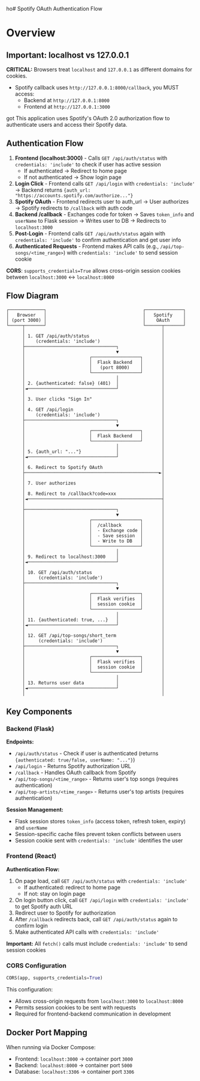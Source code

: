 ho# Spotify OAuth Authentication Flow

# Overview
## Important: localhost vs 127.0.0.1

**CRITICAL:** Browsers treat `localhost` and `127.0.0.1` as different domains for cookies.

- Spotify callback uses `http://127.0.0.1:8000/callback`, you MUST access:
  - Backend at `http://127.0.0.1:8000`
  - Frontend at `http://127.0.0.1:3000`


got
This application uses Spotify's OAuth 2.0 authorization flow to authenticate users and access their Spotify data.

## Authentication Flow

1. **Frontend (localhost:3000)** - Calls `GET /api/auth/status` with `credentials: 'include'` to check if user has active session
   - If authenticated → Redirect to home page
   - If not authenticated → Show login page
2. **Login Click** - Frontend calls `GET /api/login` with `credentials: 'include'` → Backend returns `{auth_url: "https://accounts.spotify.com/authorize..."}`
3. **Spotify OAuth** - Frontend redirects user to auth_url → User authorizes → Spotify redirects to `/callback` with auth code
4. **Backend /callback** - Exchanges code for token → Saves `token_info` and `userName` to Flask session → Writes user to DB → Redirects to `localhost:3000`
5. **Post-Login** - Frontend calls `GET /api/auth/status` again with `credentials: 'include'` to confirm authentication and get user info
6. **Authenticated Requests** - Frontend makes API calls (e.g., `/api/top-songs/<time_range>`) with `credentials: 'include'` to send session cookie

**CORS**: `supports_credentials=True` allows cross-origin session cookies between `localhost:3000` ↔ `localhost:8000`

## Flow Diagram

```
┌─────────────┐                                    ┌──────────────┐
│   Browser   │                                    │   Spotify    │
│ (port 3000) │                                    │    OAuth     │
└─────┬───────┘                                    └──────┬───────┘
      │                                                   │
      │ 1. GET /api/auth/status                           │
      │    (credentials: 'include')                       │
      ├──────────────────────────────────┐                │
      │                                  ▼                │
      │                        ┌──────────────────┐       │
      │                        │  Flask Backend   │       │
      │                        │   (port 8000)    │       │
      │                        └──────────────────┘       │
      │                                  │                │
      │ 2. {authenticated: false} (401)  │                │
      │◄─────────────────────────────────┘                │
      │                                                   │
      │ 3. User clicks "Sign In"                          │
      │                                                   │
      │ 4. GET /api/login                                 │
      │    (credentials: 'include')                       │
      ├──────────────────────────────────┐                │
      │                                  ▼                │
      │                        ┌──────────────────┐       │
      │                        │  Flask Backend   │       │
      │                        └──────────────────┘       │
      │                                  │                │
      │ 5. {auth_url: "..."}             │                │
      │◄─────────────────────────────────┘                │
      │                                                   │
      │ 6. Redirect to Spotify OAuth                      │
      ├──────────────────────────────────────────────────►│
      │                                                   │
      │ 7. User authorizes                                │
      │                                                   │
      │ 8. Redirect to /callback?code=xxx                 │
      │◄──────────────────────────────────────────────────┤
      │                                                   │
      ├──────────────────────────────────┐                │
      │                                  ▼                │
      │                        ┌──────────────────┐       │
      │                        │  /callback       │       │
      │                        │  - Exchange code │       │
      │                        │  - Save session  │       │
      │                        │  - Write to DB   │       │
      │                        └──────────────────┘       │
      │                                  │                │
      │ 9. Redirect to localhost:3000    │                │
      │◄─────────────────────────────────┘                │
      │                                                   │
      │ 10. GET /api/auth/status                          │
      │     (credentials: 'include')                      │
      ├──────────────────────────────────┐                │
      │                                  ▼                │
      │                        ┌──────────────────┐       │
      │                        │  Flask verifies  │       │
      │                        │  session cookie  │       │
      │                        └──────────────────┘       │
      │                                  │                │
      │ 11. {authenticated: true, ...}   │                │
      │◄─────────────────────────────────┘                │
      │                                                   │
      │ 12. GET /api/top-songs/short_term                 │
      │     (credentials: 'include')                      │
      ├──────────────────────────────────┐                │
      │                                  ▼                │
      │                        ┌──────────────────┐       │
      │                        │  Flask verifies  │       │
      │                        │  session cookie  │       │
      │                        └──────────────────┘       │
      │                                  │                │
      │ 13. Returns user data            │                │
      │◄─────────────────────────────────┘                │
      │                                                   │
```

## Key Components

### Backend (Flask)

**Endpoints:**
- `/api/auth/status` - Check if user is authenticated (returns `{authenticated: true/false, userName: "..."}`)
- `/api/login` - Returns Spotify authorization URL
- `/callback` - Handles OAuth callback from Spotify
- `/api/top-songs/<time_range>` - Returns user's top songs (requires authentication)
- `/api/top-artists/<time_range>` - Returns user's top artists (requires authentication)

**Session Management:**
- Flask session stores `token_info` (access token, refresh token, expiry) and `userName`
- Session-specific cache files prevent token conflicts between users
- Session cookie sent with `credentials: 'include'` identifies the user

### Frontend (React)

**Authentication Flow:**
1. On page load, call `GET /api/auth/status` with `credentials: 'include'`
   - If authenticated: redirect to home page
   - If not: stay on login page
2. On login button click, call `GET /api/login` with `credentials: 'include'` to get Spotify auth URL
3. Redirect user to Spotify for authorization
4. After `/callback` redirects back, call `GET /api/auth/status` again to confirm login
5. Make authenticated API calls with `credentials: 'include'`

**Important:** All `fetch()` calls must include `credentials: 'include'` to send session cookies

### CORS Configuration

```python
CORS(app, supports_credentials=True)
```

This configuration:
- Allows cross-origin requests from `localhost:3000` to `localhost:8000`
- Permits session cookies to be sent with requests
- Required for frontend-backend communication in development

## Docker Port Mapping

When running via Docker Compose:
- Frontend: `localhost:3000` → container port `3000`
- Backend: `localhost:8000` → container port `5000`
- Database: `localhost:3306` → container port `3306`

